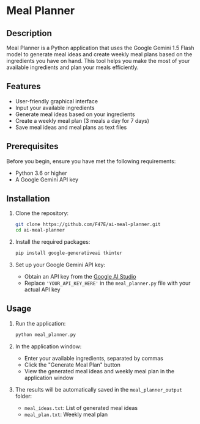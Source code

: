 # Meal Planner

## Description

Meal Planner is a Python application that uses the Google Gemini 1.5 Flash model to generate meal ideas and create weekly meal plans based on the ingredients you have on hand. This tool helps you make the most of your available ingredients and plan your meals efficiently.

## Features

- User-friendly graphical interface
- Input your available ingredients
- Generate meal ideas based on your ingredients
- Create a weekly meal plan (3 meals a day for 7 days)
- Save meal ideas and meal plans as text files

## Prerequisites

Before you begin, ensure you have met the following requirements:

- Python 3.6 or higher
- A Google Gemini API key

## Installation

1. Clone the repository:
   ```sh
   git clone https://github.com/F47E/ai-meal-planner.git
   cd ai-meal-planner
   ```

2. Install the required packages:
   ```sh
   pip install google-generativeai tkinter
   ```

3. Set up your Google Gemini API key:
   - Obtain an API key from the [Google AI Studio](https://makersuite.google.com/app/apikey)
   - Replace `'YOUR_API_KEY_HERE'` in the `meal_planner.py` file with your actual API key

## Usage

1. Run the application:
   ```sh
   python meal_planner.py
   ```

2. In the application window:
   - Enter your available ingredients, separated by commas
   - Click the "Generate Meal Plan" button
   - View the generated meal ideas and weekly meal plan in the application window

3. The results will be automatically saved in the `meal_planner_output` folder:
   - `meal_ideas.txt`: List of generated meal ideas
   - `meal_plan.txt`: Weekly meal plan

